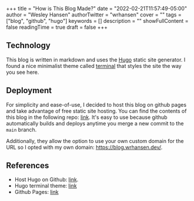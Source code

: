 +++
title = "How is This Blog Made?"
date = "2022-02-21T11:57:49-05:00"
author = "Wesley Hansen"
authorTwitter = "wrhansen"
cover = ""
tags = ["blog", "github", "hugo"]
keywords = []
description = ""
showFullContent = false
readingTime = true
draft = false
+++


## Technology

This blog is written in markdown and uses the [Hugo](https://gohugo.io/) static
site generator. I found a nice minimalist theme called [terminal]() that styles
the site the way you see here.

## Deployment

For simplicity and ease-of-use, I decided to host this blog on github pages and
take advantage of free static site hosting. You can find the contents of this
blog in the following repo: [link](https://github.com/wrhansen/wrhansen.github.io).
It's easy to use because github automatically builds and deploys anytime you
merge a new commit to the `main` branch.

Additionally, they allow the option to use your own custom domain for the URL
so I opted with my own domain: https://blog.wrhansen.dev/.


## References

* Host Hugo on Github: [link](https://gohugo.io/hosting-and-deployment/hosting-on-github/).
* Hugo terminal theme: [link](https://github.com/panr/hugo-theme-terminal)
* Github Pages: [link](https://pages.github.com/)
